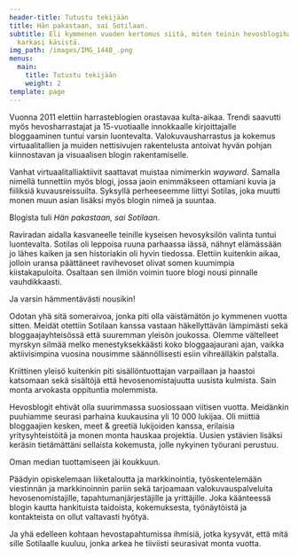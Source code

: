 ```yaml
---
header-title: Tutustu tekijään
title: Hän pakastaan, sai Sotilaan.
subtitle: Eli kymmenen vuoden kertomus siitä, miten teinin hevosblogiharrastus
  karkasi käsistä.
img_path: /images/IMG_1440_.png
menus:
  main:
    title: Tutustu tekijään
    weight: 2
template: page
---
```

Vuonna 2011 elettiin harrasteblogien orastavaa kulta-aikaa. Trendi saavutti myös hevosharrastajat ja 15-vuotiaalle innokkaalle kirjoittajalle bloggaaminen tuntui varsin luontevalta. Valokuvausharrastus ja kokemus virtuaalitallien ja muiden nettisivujen rakentelusta antoivat hyvän pohjan kiinnostavan ja visuaalisen blogin rakentamiselle.

Vanhat virtuaalitalliaktiivit saattavat muistaa nimimerkin *wayward*. Samalla nimellä tunnettiin myös blogi, jossa jaoin enimmäkseen ottamiani kuvia ja fiiliksiä kuvausreissuilta. Syksyllä perheeseemme liittyi Sotilas, joka muutti monen muun asian lisäksi myös blogin nimeä ja suuntaa.

Blogista tuli *Hän pakastaan, sai Sotilaan*.

Raviradan aidalla kasvaneelle teinille kyseisen hevosyksilön valinta tuntui luontevalta. Sotilas oli leppoisa ruuna parhaassa iässä, nähnyt elämässään jo lähes kaiken ja sen historiakin oli hyvin tiedossa. Elettiin kuitenkin aikaa, jolloin uransa päättäneet ravihevoset olivat somen kuumimpia kiistakapuloita. Osaltaan sen ilmiön voimin tuore blogi nousi pinnalle vauhdikkaasti.

Ja varsin hämmentävästi nousikin!

Odotan yhä sitä someraivoa, jonka piti olla väistämätön jo kymmenen vuotta sitten. Meidät otettiin Sotilaan kanssa vastaan häkellyttävän lämpimästi sekä bloggaajayhteisössä että suuremman yleisön joukossa. Olemme vältelleet myrskyn silmää melko menestyksekkäästi koko bloggaajaurani ajan, vaikka aktiivisimpina vuosina nousimme säännöllisesti esiin vihreälläkin palstalla.

Kriittinen yleisö kuitenkin piti sisällöntuottajan varpaillaan ja haastoi katsomaan sekä sisältöjä että hevosenomistajuutta uusista kulmista. Sain monta arvokasta oppituntia molemmista.

Hevosblogit ehtivät olla suurimmassa suosiossaan viitisen vuotta. Meidänkin puuhiamme seurasi parhaina kuukausina yli 10 000 lukijaa. Oli miittiä bloggaajien kesken, meet & greetiä lukijoiden kanssa, erilaisia yritysyhteistöitä ja monen monta hauskaa projektia. Uusien ystävien lisäksi keräsin tietämättäni sellaista kokemusta, jolle nykyinen työurani perustuu.

Oman median tuottamiseen jäi koukkuun.

Päädyin opiskelemaan liiketaloutta ja markkinointia, työskentelemään viestinnän ja markkinoinnin pariin sekä tarjoamaan valokuvauspalveluita hevosenomistajille, tapahtumanjärjestäjille ja yrittäjille. Joka käänteessä blogin kautta hankituista taidoista, kokemuksesta, työnäytöistä ja kontakteista on ollut valtavasti hyötyä.

Ja yhä edelleen kohtaan hevostapahtumissa ihmisiä, jotka kysyvät, että mitä sille Sotilaalle kuuluu, jonka arkea he tiiviisti seurasivat monta vuotta.